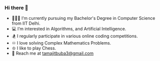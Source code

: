 ### Hi there 👋


- 👨🏻‍🎓 I’m currently pursuing my Bachelor's Degree in Computer Science from IIT Delhi.
- 💻 I’m interested in Algorithms, and Artificial Intelligence.
- 🏂 I regularly participate in various online coding competitions.
- ♾️ I love solving Complex Mathematics Problems.
- ♔ I like to play Chess.
- 📧 Reach me at [tamajitbuba3@gmail.com](mailto:tamajitbuba3@gmail.com)<br>

